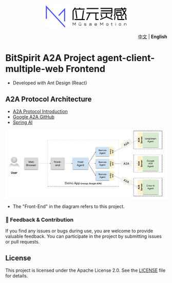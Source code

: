<div align="center">
  <img src="logo.png" width="50%" alt="MusaeMotion-A2A" />
</div>

<p align="right">
  <a href="README.zh-CN.md">中文</a> | <b>English</b>
</p>

# BitSpirit A2A Project agent-client-multiple-web Frontend

- Developed with Ant Design (React)

## A2A Protocol Architecture

- [A2A Protocol Introduction](https://developers.googleblog.com/zh-hans/a2a-a-new-era-of-agent-interoperability/)
- [Google A2A GitHub](https://github.com/google/A2A)
- [Spring AI](https://github.com/spring-projects/spring-ai)

![img.png](a2a.png)

- The "Front-End" in the diagram refers to this project.

### 📝 Feedback & Contribution
If you find any issues or bugs during use, you are welcome to provide valuable feedback. You can participate in the project by submitting issues or pull requests.

## License
This project is licensed under the Apache License 2.0. See the [LICENSE](LICENSE) file for details.